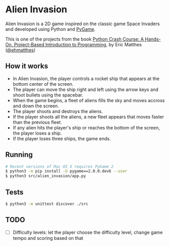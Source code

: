 # Alien Invasion
Alien Invasion is a 2D game inspired on the classic game Space Invaders and developed using Python and [PyGame](https://www.pygame.org/news).

This is one of the projects from the book [Python Crash Course: A Hands-On, Project-Based Introduction to Programming](https://www.amazon.com/Python-Crash-Course-Hands-Project-Based/dp/1593276036), by Eric Matthes ([@ehmatthes](https://twitter.com/ehmatthes/))

## How it works
- In Alien Invasion, the player controls a rocket ship that appears at the bottom center of the screen.
- The player can move the ship right and left using the arrow keys and shoot bullets using the spacebar.
- When the game begins, a fleet of aliens fills the sky and moves accross and down the screen.
- The player shoots and destroys the aliens.
- If the player shoots all the aliens, a new fleet appears that moves faster than the previous fleet.
- If any alien hits the player's ship or reaches the bottom of the screen, the player loses a ship.
- If the player loses three ships, the game ends.

## Running
```sh
# Recent versions of Mac OS X requires PyGame 2
$ python3 -m pip install -U pygame==2.0.0.dev6 --user
$ python3 src/alien_invasion/app.py
```

## Tests
```sh
$ python3 -m unittest discover ./src
```

## TODO
- [ ] Difficulty levels: let the player choose the difficulty level, change game tempo and scoring based on that